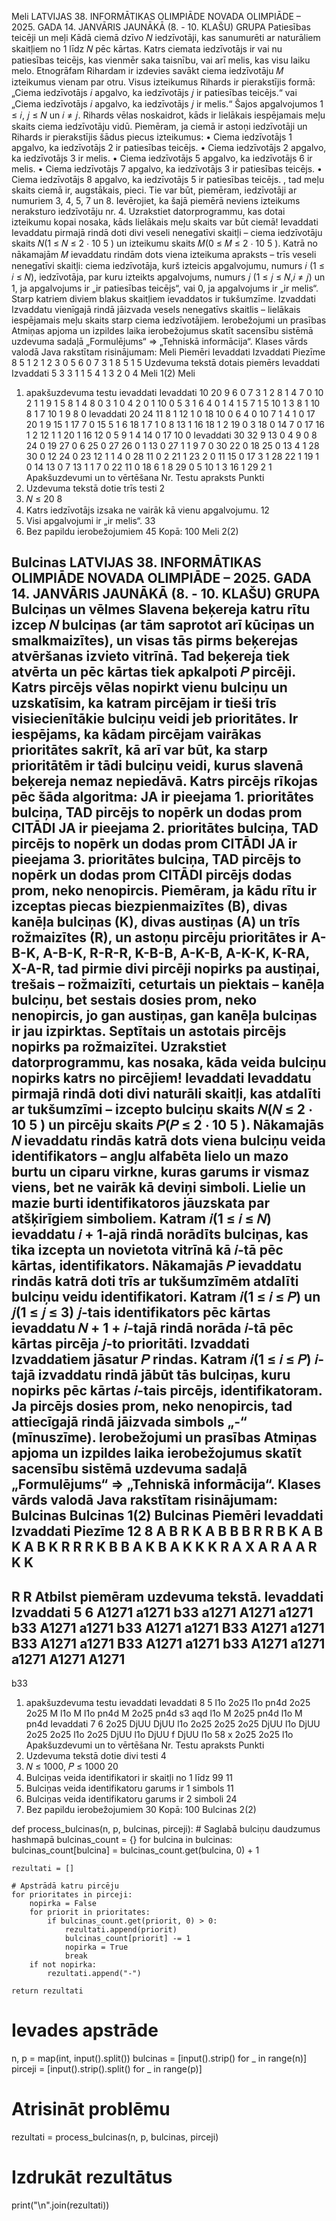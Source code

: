 
Meli
LATVIJAS 38. INFORMĀTIKAS OLIMPIĀDE
NOVADA OLIMPIĀDE – 2025. GADA 14. JANVĀRIS
JAUNĀKĀ (8. - 10. KLAŠU) GRUPA
Patiesības teicēji un meļi
Kādā ciemā dzīvo 𝑁 iedzīvotāji, kas sanumurēti ar naturāliem skaitļiem no 1 līdz 𝑁 pēc kārtas.
Katrs ciemata iedzīvotājs ir vai nu patiesības teicējs, kas vienmēr saka taisnību, vai arī melis, kas visu
laiku melo.
Etnogrāfam Rihardam ir izdevies savākt ciema iedzīvotāju 𝑀 izteikumus vienam par otru. Visus
izteikumus Rihards ir pierakstījis formā:
„Ciema iedzīvotājs 𝑖 apgalvo, ka iedzīvotājs 𝑗 ir patiesības teicējs.“ vai
„Ciema iedzīvotājs 𝑖 apgalvo, ka iedzīvotājs 𝑗 ir melis.“
Šajos apgalvojumos 1 ≤ 𝑖, 𝑗 ≤ 𝑁 un 𝑖 ≠ 𝑗.
Rihards vēlas noskaidrot, kāds ir lielākais iespējamais meļu skaits ciema iedzīvotāju vidū.
Piemēram, ja ciemā ir astoņi iedzīvotāji un Rihards ir pierakstījis šādus piecus izteikumus:
• Ciema iedzīvotājs 1 apgalvo, ka iedzīvotājs 2 ir patiesības teicējs.
• Ciema iedzīvotājs 2 apgalvo, ka iedzīvotājs 3 ir melis.
• Ciema iedzīvotājs 5 apgalvo, ka iedzīvotājs 6 ir melis.
• Ciema iedzīvotājs 7 apgalvo, ka iedzīvotājs 3 ir patiesības teicējs.
• Ciema iedzīvotājs 8 apgalvo, ka iedzīvotājs 5 ir patiesības teicējs.
, tad meļu skaits ciemā ir, augstākais, pieci. Tie var būt, piemēram, iedzīvotāji ar numuriem 3, 4,
5, 7 un 8. Ievērojiet, ka šajā piemērā neviens izteikums neraksturo iedzīvotāju nr. 4.
Uzrakstiet datorprogrammu, kas dotai izteikumu kopai nosaka, kāds lielākais meļu skaits var būt
ciemā!
Ievaddati
Ievaddatu pirmajā rindā doti divi veseli nenegatīvi skaitļi – ciema iedzīvotāju
skaits 𝑁(1 ≤ 𝑁 ≤ 2 ⋅ 10
5
) un izteikumu skaits 𝑀(0 ≤ 𝑀 ≤ 2 ⋅ 10
5
).
Katrā no nākamajām 𝑀 ievaddatu rindām dots viena izteikuma apraksts – trīs veseli nenegatīvi
skaitļi: ciema iedzīvotāja, kurš izteicis apgalvojumu, numurs 𝑖 (1 ≤ 𝑖 ≤ 𝑁), iedzīvotāja, par kuru
izteikts apgalvojums, numurs 𝑗 (1 ≤ 𝑗 ≤ 𝑁,𝑖 ≠ 𝑗) un 1, ja apgalvojums ir „ir patiesības teicējs“, vai
0, ja apgalvojums ir „ir melis“.
Starp katriem diviem blakus skaitļiem ievaddatos ir tukšumzīme.
Izvaddati
Izvaddatu vienīgajā rindā jāizvada vesels nenegatīvs skaitlis – lielākais iespējamais meļu skaits
starp ciema iedzīvotājiem.
Ierobežojumi un prasības
Atmiņas apjoma un izpildes laika ierobežojumus skatīt sacensību sistēmā uzdevuma sadaļā
„Formulējums“ ⇒ „Tehniskā informācija“.
Klases vārds valodā Java rakstītam risinājumam: Meli
Piemēri
Ievaddati Izvaddati Piezīme
8 5
1 2 1
2 3 0
5 6 0
7 3 1
8 5 1
5 Uzdevuma tekstā
dotais piemērs
Ievaddati Izvaddati
5 3
3 1 1
5 4 1
3 2 0
4
Meli 1(2)
Meli
1. apakšuzdevuma testu ievaddati
Ievaddati
10 20
9 6 0
7 3 1
2 8 1
4 7 0
10 2 1
1 9 1
5 8 1
4 8 0
3 1 0
4 2 0
1 10 0
5 3 1
6 4 0
1 4 1
5 7 1
5 10 1
3 8 1
10 8 1
7 10 1
9 8 0
Ievaddati
20 24
11 8 1
12 1 0
18 10 0
6 4 0
10 7 1
4 1 0
17 20 1
9 15 1
17 7 0
15 5 1
6 18 1
7 1 0
8 13 1
16 18 1
2 19 0
3 18 0
14 7 0
17 16 1
2 12 1
1 20 1
16 12 0
5 9 1
4 14 0
17 10 0
Ievaddati
30 32
9 13 0
4 9 0
8 24 0
19 27 0
6 25 0
27 26 0
1 13 0
27 1 1
9 7 0
30 22 0
18 25 0
13 4 1
28 30 0
12 24 0
23 12 1
1 4 0
28 11 0
2 21 1
23 2 0
11 15 0
17 3 1
28 22 1
19 1 0
14 13 0
7 13 1
1 7 0
22 11 0
18 6 1
8 29 0
5 10 1
3 16 1
29 2 1
Apakšuzdevumi un to vērtēšana
Nr. Testu apraksts Punkti
1. Uzdevuma tekstā dotie trīs testi 2
2. 𝑁 ≤ 20 8
3. Katrs iedzīvotājs izsaka ne vairāk kā vienu apgalvojumu. 12
4. Visi apgalvojumi ir „ir melis“. 33
5. Bez papildu ierobežojumiem 45
Kopā: 100
Meli 2(2)





Bulcinas
LATVIJAS 38. INFORMĀTIKAS OLIMPIĀDE
NOVADA OLIMPIĀDE – 2025. GADA 14. JANVĀRIS
JAUNĀKĀ (8. - 10. KLAŠU) GRUPA
Bulciņas un vēlmes
Slavena beķereja katru rītu izcep 𝑁 bulciņas (ar tām saprotot arī kūciņas un smalkmaizītes),
un visas tās pirms beķerejas atvēršanas izvieto vitrīnā. Tad beķereja tiek atvērta un pēc kārtas tiek
apkalpoti 𝑃 pircēji. Katrs pircējs vēlas nopirkt vienu bulciņu un uzskatīsim, ka katram pircējam ir tieši
trīs visiecienītākie bulciņu veidi jeb prioritātes. Ir iespējams, ka kādam pircējam vairākas prioritātes
sakrīt, kā arī var būt, ka starp prioritātēm ir tādi bulciņu veidi, kurus slavenā beķereja nemaz
nepiedāvā.
Katrs pircējs rīkojas pēc šāda algoritma:
            JA ir pieejama 1. prioritātes bulciņa,
                TAD pircējs to nopērk un dodas prom
            CITĀDI
                  JA ir pieejama 2. prioritātes bulciņa,
                      TAD pircējs to nopērk un dodas prom
                  CITĀDI
                        JA ir pieejama 3. prioritātes bulciņa,
                            TAD pircējs to nopērk un dodas prom
                        CITĀDI pircējs dodas prom, neko nenopircis.
Piemēram, ja kādu rītu ir izceptas piecas biezpienmaizītes (B), divas kanēļa bulciņas (K), divas austiņas
(A) un trīs rožmaizītes (R), un astoņu pircēju prioritātes ir A-B-K, A-B-K, R-R-R, K-B-B, A-K-B, A-K-K, K-RA, X-A-R, tad pirmie divi pircēji nopirks pa austiņai, trešais – rožmaizīti, ceturtais un piektais – kanēļa
bulciņu, bet sestais dosies prom, neko nenopircis, jo gan austiņas, gan kanēļa bulciņas ir jau izpirktas.
Septītais un astotais pircējs nopirks pa rožmaizītei.
Uzrakstiet datorprogrammu, kas nosaka, kāda veida bulciņu nopirks katrs no pircējiem!
Ievaddati
Ievaddatu pirmajā rindā doti divi naturāli skaitļi, kas atdalīti ar tukšumzīmi – izcepto bulciņu
skaits 𝑁(𝑁 ≤ 2 ⋅ 10
5
) un pircēju skaits 𝑃(𝑃 ≤ 2 ⋅ 10
5
).
Nākamajās 𝑁 ievaddatu rindās katrā dots viena bulciņu veida identifikators – angļu alfabēta lielo
un mazo burtu un ciparu virkne, kuras garums ir vismaz viens, bet ne vairāk kā deviņi simboli. Lielie
un mazie burti identifikatoros jāuzskata par atšķirīgiem simboliem. Katram 𝑖(1 ≤ 𝑖 ≤ 𝑁) ievaddatu
𝑖 + 1-ajā rindā norādīts bulciņas, kas tika izcepta un novietota vitrīnā kā 𝑖-tā pēc kārtas, identifikators.
Nākamajās 𝑃 ievaddatu rindās katrā doti trīs ar tukšumzīmēm atdalīti bulciņu veidu
identifikatori. Katram 𝑖(1 ≤ 𝑖 ≤ 𝑃) un 𝑗(1 ≤ 𝑗 ≤ 3) 𝑗-tais identifikators pēc kārtas ievaddatu 𝑁 +
1 + 𝑖-tajā rindā norāda 𝑖-tā pēc kārtas pircēja 𝑗-to prioritāti.
Izvaddati
Izvaddatiem jāsatur 𝑃 rindas. Katram 𝑖(1 ≤ 𝑖 ≤ 𝑃) 𝑖-tajā izvaddatu rindā jābūt tās bulciņas,
kuru nopirks pēc kārtas 𝑖-tais pircējs, identifikatoram. Ja pircējs dosies prom, neko nenopircis, tad
attiecīgajā rindā jāizvada simbols „-“ (mīnuszīme).
Ierobežojumi un prasības
Atmiņas apjoma un izpildes laika ierobežojumus skatīt sacensību sistēmā uzdevuma sadaļā
„Formulējums“ ⇒ „Tehniskā informācija“.
Klases vārds valodā Java rakstītam risinājumam: Bulcinas
Bulcinas 1(2)
Bulcinas
Piemēri
Ievaddati Izvaddati Piezīme
12 8
A
B
R
K
A
B
B
B
R
R
B
K
A B K
A B K
R R R
K B B
A K B
A K K
K R A
X A R
A
A
R
K
K
-
R
R
Atbilst piemēram
uzdevuma tekstā.
Ievaddati Izvaddati
5 6
A1271
a1271
b33
a1271
A1271
a1271 b33 A1271
a1271 b33 A1271
a1271 B33 A1271
a1271 B33 A1271
a1271 B33 A1271
a1271 b33 A1271
a1271
a1271
A1271
A1271
-
b33
1. apakšuzdevuma testu ievaddati
Ievaddati
8 5
l1o
2o25
l1o
pn4d
2o25
2o25
M
l1o
M l1o pn4d
M 2o25 pn4d
s3 aqd l1o
M 2o25 pn4d
l1o M pn4d
Ievaddati
7 6
2o25
DjUU
DjUU
l1o
2o25
2o25
2o25
DjUU l1o DjUU
2o25 2o25 l1o
2o25 DjUU l1o
DjUU f DjUU
l1o 58 x
2o25 2o25 l1o
Apakšuzdevumi un to vērtēšana
Nr. Testu apraksts Punkti
1. Uzdevuma tekstā dotie divi testi 4
2. 𝑁 ≤ 1000, 𝑃 ≤ 1000 20
3. Bulciņas veida identifikatori ir skaitļi no 1 līdz 99 11
4. Bulciņas veida identifikatoru garums ir 1 simbols 11
5. Bulciņas veida identifikatoru garums ir 2 simboli 24
6. Bez papildu ierobežojumiem 30
Kopā: 100
Bulcinas 2(2)


def process_bulcinas(n, p, bulcinas, pirceji):
    # Saglabā bulciņu daudzumus hashmapā
    bulcinas_count = {}
    for bulcina in bulcinas:
        bulcinas_count[bulcina] = bulcinas_count.get(bulcina, 0) + 1

    rezultati = []

    # Apstrādā katru pircēju
    for prioritates in pirceji:
        nopirka = False
        for priorit in prioritates:
            if bulcinas_count.get(priorit, 0) > 0:
                rezultati.append(priorit)
                bulcinas_count[priorit] -= 1
                nopirka = True
                break
        if not nopirka:
            rezultati.append("-")
    
    return rezultati

# Ievades apstrāde
n, p = map(int, input().split())
bulcinas = [input().strip() for _ in range(n)]
pirceji = [input().strip().split() for _ in range(p)]

# Atrisināt problēmu
rezultati = process_bulcinas(n, p, bulcinas, pirceji)

# Izdrukāt rezultātus
print("\n".join(rezultati))

